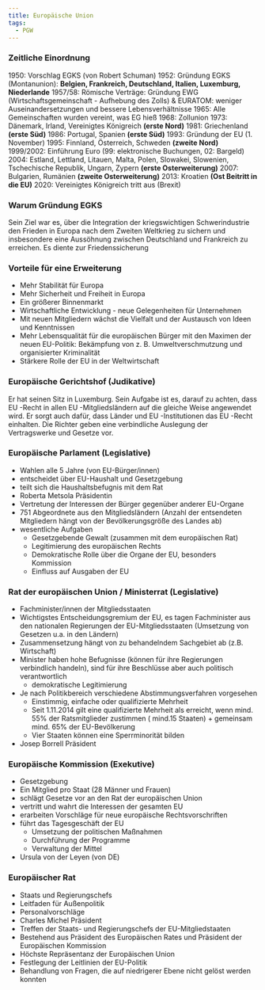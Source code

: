 ```yaml
---
title: Europäische Union
tags:
  - PGW
---
```

### Zeitliche Einordnung

1950: Vorschlag EGKS (von Robert Schuman)
1952: Gründung EGKS (Montanunion): **Belgien, Frankreich, Deutschland, Italien, Luxemburg, Niederlande**
1957/58: Römische Verträge: Gründung EWG (Wirtschaftsgemeinschaft - Aufhebung des Zolls) & EURATOM: weniger Auseinandersetzungen und bessere Lebensverhältnisse
1965: Alle Gemeinschaften wurden vereint, was EG hieß
1968: Zollunion
1973: Dänemark, Irland, Vereinigtes Königreich **(erste Nord)**
1981: Griechenland **(erste Süd)**
1986: Portugal, Spanien **(erste Süd)**
1993: Gründung der EU (1. November)
1995: Finnland, Österreich, Schweden **(zweite Nord)**
1999/2002: Einführung Euro (99: elektronische Buchungen, 02: Bargeld)
2004: Estland, Lettland, Litauen, Malta, Polen, Slowakei, Slowenien, Tschechische Republik, Ungarn, Zypern **(erste Osterweiterung)**
2007: Bulgarien, Rumänien **(zweite Osterweiterung)**
2013: Kroatien **(Ost Beitritt in die EU)**
2020: Vereinigtes Königreich tritt aus (Brexit)

### Warum Gründung EGKS

Sein Ziel war es, über die Integration der kriegswichtigen Schwerindustrie den Frieden in Europa nach dem Zweiten Weltkrieg zu sichern und insbesondere eine Aussöhnung zwischen Deutschland und Frankreich zu erreichen. Es diente zur Friedenssicherung

### Vorteile für eine Erweiterung

- Mehr Stabilität für Europa
- Mehr Sicherheit und Freiheit in Europa
- Ein größerer Binnenmarkt
- Wirtschaftliche Entwicklung - neue Gelegenheiten für Unternehmen
- Mit neuen Mitgliedern wächst die Vielfalt und der Austausch von Ideen und Kenntnissen
- Mehr Lebensqualität für die europäischen Bürger mit den Maximen der neuen EU-Politik: Bekämpfung von z. B. Umweltverschmutzung und organisierter Kriminalität
- Stärkere Rolle der EU in der Weltwirtschaft

### Europäische Gerichtshof (Judikative)

Er hat seinen Sitz in Luxemburg. Sein Aufgabe ist es, darauf zu achten, dass EU -Recht in allen EU -Mitgliedsländern auf die gleiche Weise angewendet wird. Er sorgt auch dafür, dass Länder und EU -Institutionen das EU -Recht einhalten. Die Richter geben eine verbindliche Auslegung der Vertragswerke und Gesetze vor.

### Europäische Parlament (Legislative)

- Wahlen alle 5 Jahre (von EU-Bürger/innen)
- entscheidet über EU-Haushalt und Gesetzgebung
- teilt sich die Haushaltsbefugnis mit dem Rat
- Roberta Metsola Präsidentin
- Vertretung der Interessen der Bürger gegenüber anderer EU-Organe
- 751 Abgeordnete aus den Mitgliedsländern (Anzahl der entsendeten Mitgliedern hängt von der Bevölkerungsgröße des Landes ab)
- wesentliche Aufgaben
	- Gesetzgebende Gewalt (zusammen mit dem europäischen Rat)
	- Legitimierung des europäischen Rechts
	- Demokratische Rolle über die Organe der EU, besonders Kommission
	- Einfluss auf Ausgaben der EU

### Rat der europäischen Union / Ministerrat (Legislative)

- Fachminister/innen der Mitgliedsstaaten
- Wichtigstes Entscheidungsgremium der EU, es tagen Fachminister aus den nationalen Regierungen der EU-Mitgliedsstaaten (Umsetzung von Gesetzen u.a. in den Ländern)
- Zusammensetzung hängt von zu behandelndem Sachgebiet ab (z.B. Wirtschaft)
- Minister haben hohe Befugnisse (können für ihre Regierungen verbindlich handeln), sind für ihre Beschlüsse aber auch politisch verantwortlich
	- demokratische Legitimierung
- Je nach Politikbereich verschiedene Abstimmungsverfahren vorgesehen
	- Einstimmig, einfache oder qualifizierte Mehrheit 
	- Seit 1.11.2014 gilt eine qualifizierte Mehrheit als erreicht, wenn mind. 55% der Ratsmitglieder zustimmen ( mind.15 Staaten) + gemeinsam mind. 65% der EU-Bevölkerung
	- Vier Staaten können eine Sperrminorität bilden
- Josep Borrell Präsident

### Europäische Kommission (Exekutive)

- Gesetzgebung
- Ein Mitglied pro Staat (28 Männer und Frauen)
- schlägt Gesetze vor an den Rat der europäischen Union
- vertritt und wahrt die Interessen der gesamten EU
- erarbeiten Vorschläge für neue europäische Rechtsvorschriften
- führt das Tagesgeschäft der EU
	- Umsetzung der politischen Maßnahmen
	- Durchführung der Programme
	- Verwaltung der Mittel
- Ursula von der Leyen (von DE)

### Europäischer Rat

- Staats und Regierungschefs
- Leitfaden für Außenpolitik
- Personalvorschläge
- Charles Michel Präsident
- Treffen der Staats- und Regierungschefs der EU-Mitgliedstaaten
- Bestehend aus Präsident des Europäischen Rates und Präsident der Europäischen Kommission
- Höchste Repräsentanz der Europäischen Union
- Festlegung der Leitlinien der EU-Politik
- Behandlung von Fragen, die auf niedrigerer Ebene nicht gelöst werden konnten